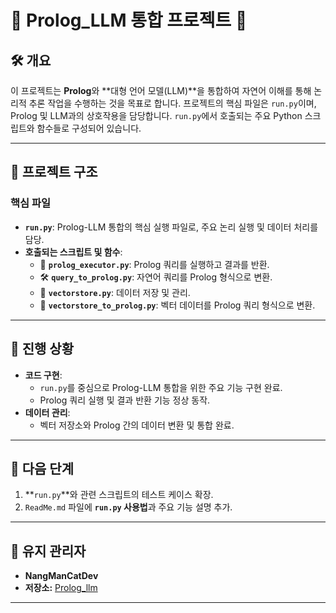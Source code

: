 # 🌟 Prolog_LLM 통합 프로젝트 🌟

## 🛠️ 개요
이 프로젝트는 **Prolog**와 **대형 언어 모델(LLM)**을 통합하여 자연어 이해를 통해 논리적 추론 작업을 수행하는 것을 목표로 합니다. 프로젝트의 핵심 파일은 `run.py`이며, Prolog 및 LLM과의 상호작용을 담당합니다. `run.py`에서 호출되는 주요 Python 스크립트와 함수들로 구성되어 있습니다.

---

## 📂 프로젝트 구조
### 핵심 파일
- **`run.py`**: Prolog-LLM 통합의 핵심 실행 파일로, 주요 논리 실행 및 데이터 처리를 담당.
- **호출되는 스크립트 및 함수**:
  - 📜 **`prolog_executor.py`**: Prolog 쿼리를 실행하고 결과를 반환.
  - 🛠️ **`query_to_prolog.py`**: 자연어 쿼리를 Prolog 형식으로 변환.
  - 💾 **`vectorstore.py`**: 데이터 저장 및 관리.
  - 🔄 **`vectorstore_to_prolog.py`**: 벡터 데이터를 Prolog 쿼리 형식으로 변환.

---

## 🚀 진행 상황
- **코드 구현**:
  - `run.py`를 중심으로 Prolog-LLM 통합을 위한 주요 기능 구현 완료.
  - Prolog 쿼리 실행 및 결과 반환 기능 정상 동작.
- **데이터 관리**:
  - 벡터 저장소와 Prolog 간의 데이터 변환 및 통합 완료.

---

## 🎯 다음 단계
1. **`run.py`**와 관련 스크립트의 테스트 케이스 확장.
2. `ReadMe.md` 파일에 **`run.py` 사용법**과 주요 기능 설명 추가.

---

## 📌 유지 관리자
- **NangManCatDev**  
- **저장소:** [Prolog_llm](https://github.com/NangManCatDev/Prolog_llm)

---

